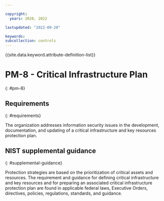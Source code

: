 ```yaml
---

copyright:
  years: 2020, 2022

lastupdated: "2022-09-20"

keywords: 
subcollection: controls
---
```


{{site.data.keyword.attribute-definition-list}}

# PM-8 - Critical Infrastructure Plan
{: #pm-8}

## Requirements
{: #requirements}

The organization addresses information security issues in the development, documentation, and updating of a critical infrastructure and key resources protection plan.

## NIST supplemental guidance
{: #supplemental-guidance}

Protection strategies are based on the prioritization of critical assets and resources. The requirement and guidance for defining critical infrastructure and key resources and for preparing an associated critical infrastructure protection plan are found in applicable federal laws, Executive Orders, directives, policies, regulations, standards, and guidance.

